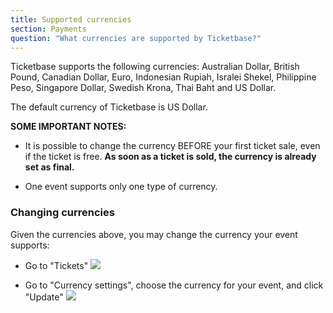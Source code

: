 ```yaml
---
title: Supported currencies
section: Payments
question: "What currencies are supported by Ticketbase?"
---
```


Ticketbase supports the following currencies: Australian Dollar, British Pound, Canadian Dollar, Euro, Indonesian Rupiah, Isralei Shekel, Philippine Peso, Singapore Dollar, Swedish Krona, Thai Baht and US Dollar.

The default currency of Ticketbase is US Dollar.

**SOME IMPORTANT NOTES:** 

   * It is possible to change the currency BEFORE your first ticket sale, even if the ticket is free. **As soon as a ticket is sold, the currency is already set as final.**

   * One event supports only one type of currency.

### Changing currencies

Given the currencies above, you may change the currency your event supports:

   * Go to "Tickets"
   ![](http://i.imgur.com/eqIMr05.png)

   * Go to "Currency settings", choose the currency for your event, and click "Update"
   ![](http://i.imgur.com/16aT6i2.png)


